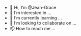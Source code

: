- 👋 Hi, I’m @Jean-Grace
- 👀 I’m interested in ...
- 🌱 I’m currently learning ...
- 💞️ I’m looking to collaborate on ...
- 📫 How to reach me ...

<!---
Jean-Grace/Jean-Grace is a ✨ special ✨ repository because its `README.md` (this file) appears on your GitHub profile.
You can click the Preview link to take a look at your changes.
--->
